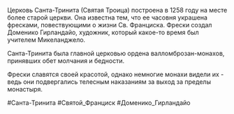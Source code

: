 Церковь Санта-Тринита (Святая Троица) построена в 1258 году на месте более старой церкви. Она известна тем, что ее часовня украшена фресками, повествующими о жизни Св. Франциска. Фрески создал Доменико Гирландайо, художник, который какое-то время был учителем Микеланджело.

Санта-Тринита была главной церковью ордена валломброзан-монахов, принявших обет молчания и бедности.

Фрески славятся своей красотой, однако немногие монахи видели их - ведь они подвергались телесным наказаниям за выход за пределы монастыря.

#Санта-Тринита
#Святой_Франциск 
#Доменико_Гирландайо
